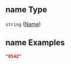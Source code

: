 ## name Type

`string` ([Name](iea43_wra_data_model-properties-measurement-point-properties-name.md))

## name Examples

```json
"0542"
```

